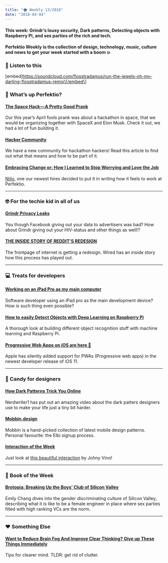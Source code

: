 ```yaml
---
title: "🌪 Weekly 13/2018"
date: "2018-04-04"
---
```


#### This week: Grindr’s lousy security, Dark patterns, Detecting objects with Raspberry Pi, and sex parties of the rich and tech.

**Perfektio Weekly is the collection of design, technology, music, culture and news to get your week started with a boom 💥**

### 💯 Listen to this

\[embed\]https://soundcloud.com/flosstradamus/run-the-jewels-oh-my-darling-flosstradamus-remix\[/embed\]

### 🙉 What’s up Perfektio?

#### [The Space Hack — A Pretty Good Prank](http://thespacehack.com/)

Our this year’s April fools prank was about a hackathon in space, that we would be organizing together with SpaceX and Elon Musk. Check it out, we had a lot of fun building it.

#### [Hacker Community](https://goo.gl/2zdrBh?originalUrl=https://medium.com/perfektio/announcing-perfektio-community-5fd43baa278e)

We have a new community for hackathon hackers! Read this article to find out what that means and how to be part of it.

#### [Embracing Change or: How I Learned to Stop Worrying and Love the Job](https://goo.gl/hC9fTq?originalUrl=https://medium.com/perfektio/embracing-change-or-how-i-learned-to-stop-worrying-and-love-the-job-9256eba5ee6f)

[Niilo](https://medium.com/u/6fe9dbe8b29f), one our newest hires decided to put it in writing how it feels to work at Perfektio.

---

### 🤓 For the techie kid in all of us

#### [Grindr Privacy Leaks](https://github.com/SINTEF-9012/grindr-privacy-leaks)

You though Facebook giving out your data to advertisers was bad? How about Grindr giving out your HIV-status and other things as well!?

#### [THE INSIDE STORY OF REDDIT’S REDESIGN](https://www.wired.com/story/reddit-redesign/)

The frontpage of internet is getting a redesign. Wired has an inside story how this process has played out.

---

### 💻 Treats for developers

#### [Working on an iPad Pro as my main computer](http://typicalprogrammer.com/working-on-an-ipad-pro-as-my-main-computer)

Software developer using an iPad pro as the main development device? How is such thing even possible?

#### [How to easily Detect Objects with Deep Learning on Raspberry Pi](https://goo.gl/h9aj7B?originalUrl=https://medium.com/nanonets/how-to-easily-detect-objects-with-deep-learning-on-raspberrypi-225f29635c74)

A thorough look at building different object recognition stuff with machine learning and Raspberry Pi.

#### [Progressive Web Apps on iOS are here 🚀](https://goo.gl/Qq64dJ?originalUrl=https://medium.com/@firt/progressive-web-apps-on-ios-are-here-d00430dee3a7)

Apple has silently added support for PWAs (Progressive web apps) in the newest developer release of iOS 11.

---

### 🍬 Candy for designers

#### [How Dark Patterns Trick You Online](https://www.youtube.com/watch?v=kxkrdLI6e6M)

Nerdwriter1 has put out an amazing video about the dark patters designers use to make your life just a tiny bit harder.

#### [Mobbin.design](https://mobbin.design/)

Mobbin is a hand-picked collection of latest mobile design patterns. Personal favourite: the Elbi signup process.

#### [Interaction of the Week](https://dribbble.com/shots/4384948-Referrals-Invite-Interaction)

Just look at [this beautiful interaction](https://dribbble.com/shots/4384948-Referrals-Invite-Interaction) by Johny Vino!

---

### 📖 Book of the Week

#### [Brotopia: Breaking Up the Boys’ Club of Silicon Valley](https://www.amazon.com/Brotopia-Breaking-Boys-Silicon-Valley/dp/0735213534)

Emily Chang dives into the gender discriminating culture of Silicon Valley, describing what it is like to be a female engineer in place where sex parties filled with high ranking VCs are the norm.

---

### ❤️ Something Else

#### [Want to Reduce Brain Fog And Improve Clear Thinking? Give up These Things Immediately](https://goo.gl/9toQ6p?originalUrl=https://medium.com/personal-growth/want-to-reduce-brain-fog-and-improve-clear-thinking-give-up-these-things-immediately-1bfee44f4dd7)

Tips for clearer mind. TLDR: get rid of clutter.
